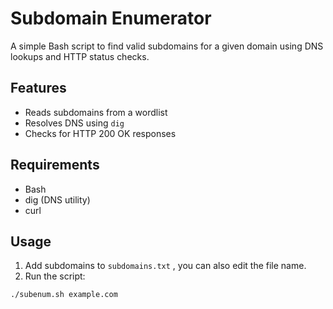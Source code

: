 # Subdomain Enumerator

A simple Bash script to find valid subdomains for a given domain using DNS lookups and HTTP status checks.

## Features
- Reads subdomains from a wordlist
- Resolves DNS using `dig`
- Checks for HTTP 200 OK responses

## Requirements
- Bash
- dig (DNS utility)
- curl

## Usage
1. Add subdomains to `subdomains.txt` , you can also edit the file name.
2. Run the script:

```bash
./subenum.sh example.com
